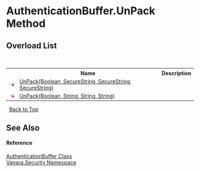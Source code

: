 # AuthenticationBuffer.UnPack Method 
 


## Overload List
&nbsp;<table><tr><th></th><th>Name</th><th>Description</th></tr><tr><td>![Public method](media/pubmethod.gif "Public method")</td><td><a href="dff775a5-ba9f-a34c-5f78-dbf3f67210dc">UnPack(Boolean, SecureString, SecureString, SecureString)</a></td><td /></tr><tr><td>![Public method](media/pubmethod.gif "Public method")</td><td><a href="e02cda28-254b-8dc3-f4e4-1bc8be67c279">UnPack(Boolean, String, String, String)</a></td><td /></tr></table>&nbsp;
<a href="#authenticationbuffer.unpack-method">Back to Top</a>

## See Also


#### Reference
<a href="adc68639-129d-5e2a-562f-a1bde63ca959">AuthenticationBuffer Class</a><br /><a href="98006b63-7b60-ec3a-0702-cd4b721a0776">Vanara.Security Namespace</a><br />
